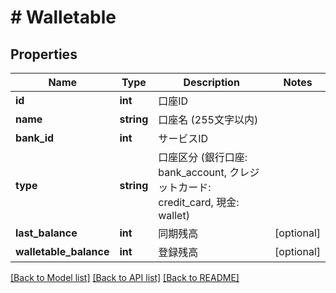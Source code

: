 # # Walletable

## Properties

Name | Type | Description | Notes
------------ | ------------- | ------------- | -------------
**id** | **int** | 口座ID | 
**name** | **string** | 口座名 (255文字以内) | 
**bank_id** | **int** | サービスID | 
**type** | **string** | 口座区分 (銀行口座: bank_account, クレジットカード: credit_card, 現金: wallet) | 
**last_balance** | **int** | 同期残高 | [optional] 
**walletable_balance** | **int** | 登録残高 | [optional] 

[[Back to Model list]](../../README.md#documentation-for-models) [[Back to API list]](../../README.md#documentation-for-api-endpoints) [[Back to README]](../../README.md)


